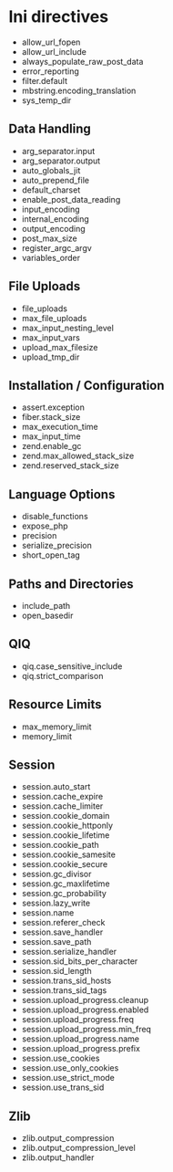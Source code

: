 # Ini directives
- allow_url_fopen
- allow_url_include
- always_populate_raw_post_data
- error_reporting
- filter.default
- mbstring.encoding_translation
- sys_temp_dir

## Data Handling
- arg_separator.input
- arg_separator.output
- auto_globals_jit
- auto_prepend_file
- default_charset
- enable_post_data_reading
- input_encoding
- internal_encoding
- output_encoding
- post_max_size
- register_argc_argv
- variables_order

## File Uploads
- file_uploads
- max_file_uploads
- max_input_nesting_level
- max_input_vars
- upload_max_filesize
- upload_tmp_dir

## Installation / Configuration
- assert.exception
- fiber.stack_size
- max_execution_time
- max_input_time
- zend.enable_gc
- zend.max_allowed_stack_size
- zend.reserved_stack_size

## Language Options
- disable_functions
- expose_php
- precision
- serialize_precision
- short_open_tag

## Paths and Directories
- include_path
- open_basedir

## QIQ
- qiq.case_sensitive_include
- qiq.strict_comparison

## Resource Limits
- max_memory_limit
- memory_limit

## Session
- session.auto_start
- session.cache_expire
- session.cache_limiter
- session.cookie_domain
- session.cookie_httponly
- session.cookie_lifetime
- session.cookie_path
- session.cookie_samesite
- session.cookie_secure
- session.gc_divisor
- session.gc_maxlifetime
- session.gc_probability
- session.lazy_write
- session.name
- session.referer_check
- session.save_handler
- session.save_path
- session.serialize_handler
- session.sid_bits_per_character
- session.sid_length
- session.trans_sid_hosts
- session.trans_sid_tags
- session.upload_progress.cleanup
- session.upload_progress.enabled
- session.upload_progress.freq
- session.upload_progress.min_freq
- session.upload_progress.name
- session.upload_progress.prefix
- session.use_cookies
- session.use_only_cookies
- session.use_strict_mode
- session.use_trans_sid

## Zlib
- zlib.output_compression
- zlib.output_compression_level
- zlib.output_handler
